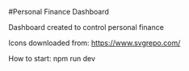 #Personal Finance Dashboard

Dashboard created to control personal finance

Icons downloaded from: https://www.svgrepo.com/

How to start: npm run dev